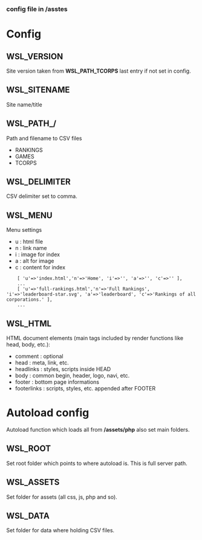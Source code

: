 ### config file in /asstes
# Config

## WSL_VERSION
Site version taken from **WSL_PATH_TCORPS** last entry if not set in config.

## WSL_SITENAME
Site name/title

## WSL_PATH_/
Path and filename to CSV files
- RANKINGS
- GAMES
- TCORPS

## WSL_DELIMITER
CSV delimiter set to comma.

## WSL_MENU
Menu settings
- u : html file
- n : link name
- i : image for index
- a : alt for image
- c : content for index

```
	[ 'u'=>'index.html','n'=>'Home', 'i'=>'', 'a'=>'', 'c'=>'' ],
    ...
	[ 'u'=>'full-rankings.html','n'=>'Full Rankings', 'i'=>'leaderboard-star.svg', 'a'=>'leaderboard', 'c'=>'Rankings of all corporations.' ],
    ...
```

## WSL_HTML
HTML document elements (main tags included by render functions like head, body, etc.):
- comment : optional
- head : meta, link, etc.
- headlinks : styles, scripts inside HEAD
- body : common begin, header, logo, navi, etc.
- footer : bottom page informations
- footerlinks : scripts, styles, etc. appended after FOOTER

#
# Autoload config
Autoload function which loads all from **/assets/php** also set main folders.

## WSL_ROOT
Set root folder which points to where autoload is. This is full server path.

## WSL_ASSETS
Set folder for assets (all css, js, php and so).

## WSL_DATA
Set folder for data where holding CSV files.